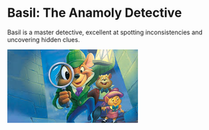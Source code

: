 # Basil: The Anamoly Detective

Basil is a master detective, excellent at spotting inconsistencies and uncovering hidden clues.

![Basil](images/basil.jpeg)
